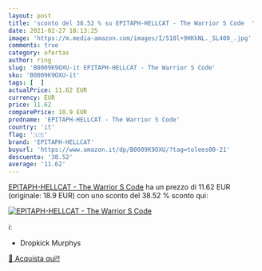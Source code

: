 ```yaml
---
layout: post
title: 'sconto del 38.52 % su EPITAPH-HELLCAT - The Warrior S Code  '
date: 2021-02-27 18:13:25
image: 'https://m.media-amazon.com/images/I/518l+9HKkNL._SL400_.jpg'
comments: true
category: ofertas
author: ring
slug: 'B0009K9OXU-it EPITAPH-HELLCAT - The Warrior S Code'
sku: 'B0009K9OXU-it'
tags: [  ]
actualPrice: 11.62 EUR
currency: EUR
price: 11.62
comparePrice: 18.9 EUR
prodname: 'EPITAPH-HELLCAT - The Warrior S Code'
country: 'it'
flag: '🇮🇹'
brand: 'EPITAPH-HELLCAT'
buyurl: 'https://www.amazon.it/dp/B0009K9OXU/?tag=tolees00-21'
descuento: '38.52'
average: '11.62'
---
```


[EPITAPH-HELLCAT - The Warrior S Code](https://www.amazon.it/dp/B0009K9OXU/?tag=tolees00-21) ha un prezzo di 11.62 EUR (originale: 18.9 EUR) con uno sconto del 38.52 % sconto qui:

[![EPITAPH-HELLCAT - The Warrior S Code](https://m.media-amazon.com/images/I/518l+9HKkNL._SL400_.jpg)](https://www.amazon.it/dp/B0009K9OXU/?tag=tolees00-21)

ℹ️:

- Dropkick Murphys

[🛒 Acquista qui!!](https://www.amazon.it/dp/B0009K9OXU/?tag=tolees00-21)
